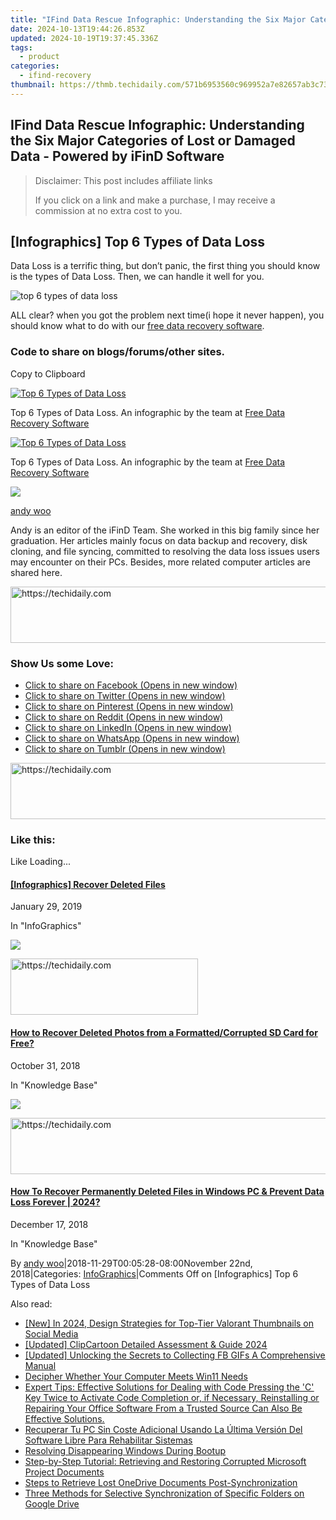 ```yaml
---
title: "IFind Data Rescue Infographic: Understanding the Six Major Categories of Lost or Damaged Data - Powered by iFinD Software"
date: 2024-10-13T19:44:26.853Z
updated: 2024-10-19T19:37:45.336Z
tags:
  - product
categories:
  - ifind-recovery
thumbnail: https://thmb.techidaily.com/571b6953560c969952a7e82657ab3c73d752ed211ca4fd673ea682421459ce79.png
---
```


## IFind Data Rescue Infographic: Understanding the Six Major Categories of Lost or Damaged Data - Powered by iFinD Software

>  Disclaimer: This post includes affiliate links
>
>  If you click on a link and make a purchase, I may receive a commission at no extra cost to you.
>

## \[Infographics\] Top 6 Types of Data Loss

Data Loss is a terrific thing, but don’t panic, the first thing you should know is the types of Data Loss. Then, we can handle it well for you.

![top 6 types of data loss](https://i0.wp.com/www.ifind-recovery.com/wp-content/uploads/2018/11/top-6-types-of-data-loss.jpg?resize=800%2C2000&ssl=1 "top 6 types of data loss")

ALL clear? when you got the problem next time(i hope it never happen), you should know what to do with our [free data recovery software](https://www.ifind-recovery.com/).

### **Code to share on blogs/forums/other sites.**

Copy to Clipboard

<a href=" https://www.ifind-recovery.com/data-recovery-infographics/infographics-top-6-types-of-data-loss/" title="Top 6 Types of Data Loss Infographic - iFinD"><img decoding="async" src="https://i0.wp.com/www.ifind-recovery.com/wp-content/uploads/2018/11/top-6-types-of-data-loss.jpg?w=1100&ssl=1" alt="Top 6 Types of Data Loss" data-recalc-dims="1" /></a><p>Top 6 Types of Data Loss. An infographic by the team at <a href="https://www.ifind-recovery.com" title="Free Data Recovery Software">Free Data Recovery Software</a><p></p>

<a href=" https://www.ifind-recovery.com/data-recovery-infographics/infographics-top-6-types-of-data-loss/" title="Top 6 Types of Data Loss Infographic - iFinD"><img decoding="async" src="https://i0.wp.com/www.ifind-recovery.com/wp-content/uploads/2018/11/top-6-types-of-data-loss.jpg?w=1100&ssl=1" alt="Top 6 Types of Data Loss" data-recalc-dims="1" /></a><p>Top 6 Types of Data Loss. An infographic by the team at <a href="https://www.ifind-recovery.com" title="Free Data Recovery Software">Free Data Recovery Software</a><p></p>

![](https://i0.wp.com/www.ifind-recovery.com/wp-content/uploads/2024/03/R-C.png?resize=100%2C100&ssl=1)

[andy woo](https://www.ifind-recovery.com/author/andywoo/)

Andy is an editor of the iFinD Team. She worked in this big family since her graduation. Her articles mainly focus on data backup and recovery, disk cloning, and file syncing, committed to resolving the data loss issues users may encounter on their PCs. Besides, more related computer articles are shared here.

<!-- affiliate ads begin -->
<a href="https://appsumo.8odi.net/c/5597632/2082542/7443" target="_top" id="2082542">
  <img src="//a.impactradius-go.com/display-ad/7443-2082542" border="0" alt="https://techidaily.com" width="728" height="90"/>
</a>
<img height="0" width="0" src="https://appsumo.8odi.net/i/5597632/2082542/7443" style="position:absolute;visibility:hidden;" border="0" />
<!-- affiliate ads end -->

### Show Us some Love:

* [Click to share on Facebook (Opens in new window)](https://www.ifind-recovery.com/data-recovery-infographics/infographics-top-6-types-of-data-loss/?share=facebook&nb=1 "Click to share on Facebook")
* [Click to share on Twitter (Opens in new window)](https://www.ifind-recovery.com/data-recovery-infographics/infographics-top-6-types-of-data-loss/?share=twitter&nb=1 "Click to share on Twitter")
* [Click to share on Pinterest (Opens in new window)](https://www.ifind-recovery.com/data-recovery-infographics/infographics-top-6-types-of-data-loss/?share=pinterest&nb=1 "Click to share on Pinterest")
* [Click to share on Reddit (Opens in new window)](https://www.ifind-recovery.com/data-recovery-infographics/infographics-top-6-types-of-data-loss/?share=reddit&nb=1 "Click to share on Reddit")
* [Click to share on LinkedIn (Opens in new window)](https://www.ifind-recovery.com/data-recovery-infographics/infographics-top-6-types-of-data-loss/?share=linkedin&nb=1 "Click to share on LinkedIn")
* [Click to share on WhatsApp (Opens in new window)](https://www.ifind-recovery.com/data-recovery-infographics/infographics-top-6-types-of-data-loss/?share=jetpack-whatsapp&nb=1 "Click to share on WhatsApp")
* [Click to share on Tumblr (Opens in new window)](https://www.ifind-recovery.com/data-recovery-infographics/infographics-top-6-types-of-data-loss/?share=tumblr&nb=1 "Click to share on Tumblr")

<!-- affiliate ads begin -->
<a href="https://aligracehair.sjv.io/c/5597632/1972670/19272" target="_top" id="1972670">
  <img src="//a.impactradius-go.com/display-ad/19272-1972670" border="0" alt="https://techidaily.com" width="728" height="90"/>
</a>
<img height="0" width="0" src="https://aligracehair.sjv.io/i/5597632/1972670/19272" style="position:absolute;visibility:hidden;" border="0" />
<!-- affiliate ads end -->

### Like this:

Like Loading...

[](https://www.ifind-recovery.com/data-recovery-infographics/infographics-recover-deleted-files/ "[Infographics] Recover Deleted Files")

#### [\[Infographics\] Recover Deleted Files](https://www.ifind-recovery.com/data-recovery-infographics/infographics-recover-deleted-files/ "[Infographics] Recover Deleted Files")

January 29, 2019

In "InfoGraphics"

[![](https://i0.wp.com/www.ifind-recovery.com/wp-content/uploads/2018/10/How-To-Recover-Deleted-Photos-Pictures-From-SD-Card-1.jpg?fit=640%2C426&ssl=1&resize=350%2C200)](https://www.ifind-recovery.com/how-to/how-to-recover-deleted-photos-from-sd-card/ "How to Recover Deleted Photos from a Formatted/Corrupted SD Card for Free?")

<!-- affiliate ads begin -->
<a href="https://homestyler.sjv.io/c/5597632/1943648/22993" target="_top" id="1943648">
  <img src="//a.impactradius-go.com/display-ad/22993-1943648" border="0" alt="https://techidaily.com" width="300" height="90"/>
</a>
<img height="0" width="0" src="https://homestyler.sjv.io/i/5597632/1943648/22993" style="position:absolute;visibility:hidden;" border="0" />
<!-- affiliate ads end -->

#### [How to Recover Deleted Photos from a Formatted/Corrupted SD Card for Free?](https://www.ifind-recovery.com/how-to/how-to-recover-deleted-photos-from-sd-card/ "How to Recover Deleted Photos from a Formatted/Corrupted SD Card for Free?")

October 31, 2018

In "Knowledge Base"

[![](https://i0.wp.com/www.ifind-recovery.com/wp-content/uploads/2018/12/Windows_10.png?fit=1025%2C576&ssl=1&resize=350%2C200)](https://www.ifind-recovery.com/how-to/recover-deleted-files-windows-10-7-8/ "How To Recover Permanently Deleted Files in Windows PC &#038; Prevent Data Loss Forever | 2024?")

<!-- affiliate ads begin -->
<a href="https://appsumo.8odi.net/c/5597632/2151888/7443" target="_top" id="2151888">
  <img src="//a.impactradius-go.com/display-ad/7443-2151888" border="0" alt="https://techidaily.com" width="600" height="90"/>
</a>
<img height="0" width="0" src="https://appsumo.8odi.net/i/5597632/2151888/7443" style="position:absolute;visibility:hidden;" border="0" />
<!-- affiliate ads end -->

#### [How To Recover Permanently Deleted Files in Windows PC & Prevent Data Loss Forever | 2024?](https://www.ifind-recovery.com/how-to/recover-deleted-files-windows-10-7-8/ "How To Recover Permanently Deleted Files in Windows PC &#038; Prevent Data Loss Forever | 2024?")

December 17, 2018

In "Knowledge Base"

By [andy woo](https://www.ifind-recovery.com/author/andywoo/ "Posts by andy woo")|2018-11-29T00:05:28-08:00November 22nd, 2018|Categories: [InfoGraphics](https://www.ifind-recovery.com/category/data-recovery-infographics/)|Comments Off on \[Infographics\] Top 6 Types of Data Loss

<ins class="adsbygoogle"
     style="display:block"
     data-ad-format="autorelaxed"
     data-ad-client="ca-pub-7571918770474297"
     data-ad-slot="1223367746"></ins>

<ins class="adsbygoogle"
     style="display:block"
     data-ad-client="ca-pub-7571918770474297"
     data-ad-slot="8358498916"
     data-ad-format="auto"
     data-full-width-responsive="true"></ins>

<span class="atpl-alsoreadstyle">Also read:</span>
<div><ul>
<li><a href="https://facebook-video-footage.techidaily.com/new-in-2024-design-strategies-for-top-tier-valorant-thumbnails-on-social-media/"><u>[New] In 2024, Design Strategies for Top-Tier Valorant Thumbnails on Social Media</u></a></li>
<li><a href="https://extra-resources.techidaily.com/updated-clipcartoon-detailed-assessment-and-guide-2024/"><u>[Updated] ClipCartoon Detailed Assessment & Guide 2024</u></a></li>
<li><a href="https://facebook-video-recording.techidaily.com/updated-unlocking-the-secrets-to-collecting-fb-gifs-a-comprehensive-manual/"><u>[Updated] Unlocking the Secrets to Collecting FB GIFs A Comprehensive Manual</u></a></li>
<li><a href="https://win11-tips.techidaily.com/decipher-whether-your-computer-meets-win11-needs/"><u>Decipher Whether Your Computer Meets Win11 Needs</u></a></li>
<li><a href="https://tech-recovery.techidaily.com/expert-tips-effective-solutions-for-dealing-with-code-pressing-the-c-key-twice-to-activate-code-completion-or-if-necessary-reinstalling-or-repairing-your-of57/"><u>Expert Tips: Effective Solutions for Dealing with Code Pressing the 'C' Key Twice to Activate Code Completion or, if Necessary, Reinstalling or Repairing Your Office Software From a Trusted Source Can Also Be Effective Solutions.</u></a></li>
<li><a href="https://win-reviews.techidaily.com/recuperar-tu-pc-sin-coste-adicional-usando-la-ultima-version-del-software-libre-para-rehabilitar-sistemas/"><u>Recuperar Tu PC Sin Coste Adicional Usando La Última Versión Del Software Libre Para Rehabilitar Sistemas</u></a></li>
<li><a href="https://windows11.techidaily.com/resolving-disappearing-windows-during-bootup/"><u>Resolving Disappearing Windows During Bootup</u></a></li>
<li><a href="https://win-reviews.techidaily.com/step-by-step-tutorial-retrieving-and-restoring-corrupted-microsoft-project-documents/"><u>Step-by-Step Tutorial: Retrieving and Restoring Corrupted Microsoft Project Documents</u></a></li>
<li><a href="https://win-reviews.techidaily.com/steps-to-retrieve-lost-onedrive-documents-post-synchronization/"><u>Steps to Retrieve Lost OneDrive Documents Post-Synchronization</u></a></li>
<li><a href="https://win-reviews.techidaily.com/three-methods-for-selective-synchronization-of-specific-folders-on-google-drive/"><u>Three Methods for Selective Synchronization of Specific Folders on Google Drive</u></a></li>
</ul></div>

